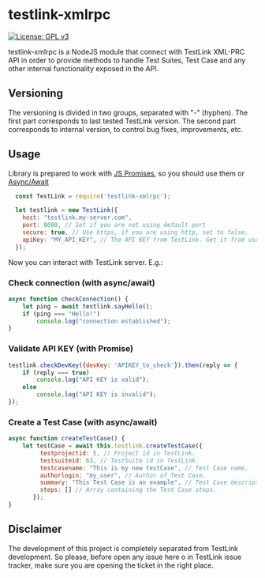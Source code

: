 # testlink-xmlrpc
 [![License: GPL v3](https://img.shields.io/badge/License-GPL%20v3-blue.svg)](https://www.gnu.org/licenses/gpl-3.0)
 
testlink-xmlrpc is a NodeJS module that connect with TestLink XML-PRC API in order to provide methods to handle Test Suites, Test Case and any other internal functionality exposed in the API.

## Versioning

The versioning is divided in two groups, separated with "-" (hyphen). The first part corresponds to last tested TestLink version. The second part corresponds to internal version, to control bug fixes, improvements, etc.

## Usage

Library is prepared to work with [JS Promises](https://developer.mozilla.org/es/docs/Web/JavaScript/Referencia/Objetos_globales/Promise), so you should use them or [Async/Await](https://developer.mozilla.org/es/docs/Web/JavaScript/Referencia/Sentencias/funcion_asincrona)
````javascript
  const TestLink = require('testlink-xmlrpc');

  let testlink = new TestLink({
    host: "testlink.my-server.com",
    port: 8080, // Set if you are not using default port
    secure: true, // Use https, if you are using http, set to false.
    apiKey: "MY_API_KEY", // The API KEY from TestLink. Get it from user profile.
  });
````

Now you can interact with TestLink server. E.g.:

### Check connection (with async/await)
````javascript
async function checkConnection() {
	let ping = await testlink.sayHello();
	if (ping === "Hello!")
		console.log("connection established");
}
````
### Validate API KEY (with Promise)
````javascript
testlink.checkDevKey({devKey: 'APIKEY_to_check'}).then(reply => {
	if (reply === true)
		console.log("API KEY is valid");
	else
		console.log("API KEY is invalid");
});
````
### Create a Test Case (with async/await)
````javascript
async function createTestCase() {
	let testCase = await this.testlink.createTestCase({
	     testprojectid: 5, // Project id in TestLink.
	     testsuiteid: 63, // TestSuite id in TestLink.
	     testcasename: "This is my new testCase", // Test Case name.
	     authorlogin: "my_user", // Author of Test Case.
	     summary: "This Test Case is an example", // Test Case description.
	     steps: [] // Array containing the Test Case steps.
	   });
}
````

## Disclaimer
The development of this project is completely separated from TestLink development. So please, before open any issue here o in TestLink issue tracker, make sure you are opening the ticket in the right place.
